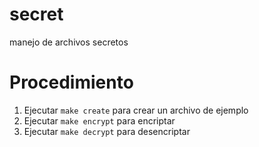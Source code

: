 # secret
manejo de archivos secretos

# Procedimiento
1. Ejecutar `make create` para crear un archivo de ejemplo
1. Ejecutar `make encrypt` para encriptar
1. Ejecutar `make decrypt` para desencriptar
